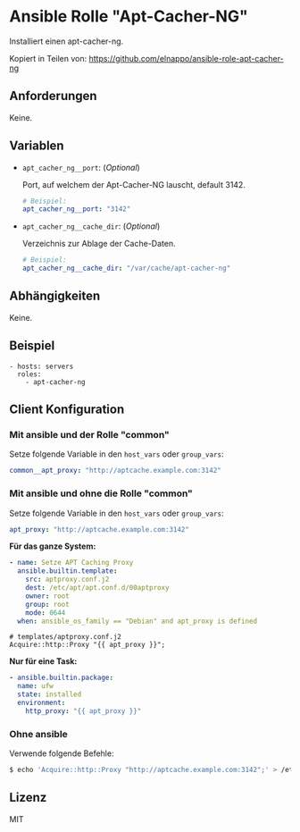# Ansible Rolle "Apt-Cacher-NG"

Installiert einen apt-cacher-ng.

Kopiert in Teilen von: https://github.com/elnappo/ansible-role-apt-cacher-ng

## Anforderungen

Keine.

## Variablen

- `apt_cacher_ng__port`: (*Optional*)

  Port, auf welchem der Apt-Cacher-NG lauscht, default 3142.
  ~~~yaml
  # Beispiel:
  apt_cacher_ng__port: "3142"
  ~~~

- `apt_cacher_ng__cache_dir`: (*Optional*)

  Verzeichnis zur Ablage der Cache-Daten.
  ~~~yaml
  # Beispiel:
  apt_cacher_ng__cache_dir: "/var/cache/apt-cacher-ng"
  ~~~

## Abhängigkeiten

Keine.

## Beispiel

    - hosts: servers
      roles:
        - apt-cacher-ng

## Client Konfiguration
### Mit ansible und der Rolle "common"
Setze folgende Variable in den `host_vars` oder `group_vars`:
~~~yaml
common__apt_proxy: "http://aptcache.example.com:3142"
~~~

### Mit ansible und ohne die Rolle "common"
Setze folgende Variable in den `host_vars` oder `group_vars`:
~~~yaml
apt_proxy: "http://aptcache.example.com:3142"
~~~

**Für das ganze System:**
~~~yaml
- name: Setze APT Caching Proxy
  ansible.builtin.template:
    src: aptproxy.conf.j2
    dest: /etc/apt/apt.conf.d/00aptproxy
    owner: root
    group: root
    mode: 0644
  when: ansible_os_family == "Debian" and apt_proxy is defined
~~~
~~~
# templates/aptproxy.conf.j2
Acquire::http::Proxy "{{ apt_proxy }}";
~~~

**Nur für eine Task:**
~~~yaml
- ansible.builtin.package:
  name: ufw
  state: installed
  environment:
    http_proxy: "{{ apt_proxy }}"
~~~

### Ohne ansible
Verwende folgende Befehle:
~~~bash
$ echo 'Acquire::http::Proxy "http://aptcache.example.com:3142";' > /etc/apt/apt.conf.d/00aptproxy
~~~

## Lizenz

MIT
